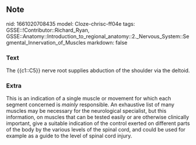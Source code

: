 ## Note
nid: 1661020708435
model: Cloze-chrisc-ff04e
tags: GSSE::!Contributor::Richard_Ryan, GSSE::Anatomy::Introduction_to_regional_anatomy::2._Nervous_System::Segmental_Innervation_of_Muscles
markdown: false

### Text
<div class='toggle'>
  The {{c1::C5}} nerve root supplies abduction of the shoulder via
  the deltoid.
</div>

### Extra
<p id="02f981ae-625a-406b-8ea5-9a81be33e9e3" class="">This is an
indication of a single muscle or movement for which each segment
concerned is <em>mainly</em> responsible. An exhaustive list of
many muscles may be necessary for the neurological specialist, but
this information, on muscles that can be tested easily or are
otherwise clinically important, give a suitable indication of the
control exerted on different parts of the body by the various
levels of the spinal cord, and could be used for example as a guide
to the level of spinal cord injury.
